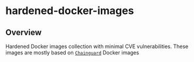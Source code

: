 # hardened-docker-images

## Overview

Hardened Docker images collection with minimal CVE vulnerabilities. These
images are mostly based on
[`Chainguard`](https://www.chainguard.dev/chainguard-images) Docker images
